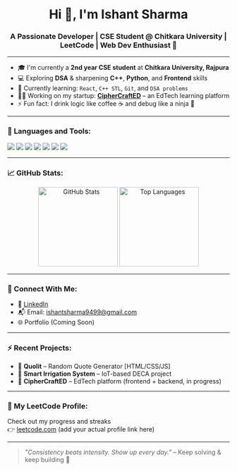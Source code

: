 <h1 align="center">Hi 👋, I'm Ishant Sharma</h1>
<h3 align="center">A Passionate Developer | CSE Student @ Chitkara University | LeetCode | Web Dev Enthusiast 🚀</h3>

---

- 🎓 I'm currently a **2nd year CSE student** at **Chitkara University, Rajpura**
- 💻 Exploring **DSA** & sharpening **C++**, **Python**, and **Frontend** skills
- 🌱 Currently learning: `React`, `C++ STL`, `Git`, and `DSA problems`
- 👨‍💻 Working on my startup: **[CipherCraftED](https://github.com/ishantsharma9499)** – an EdTech learning platform
- ⚡ Fun fact: I drink logic like coffee ☕ and debug like a ninja 🥷

---

### 🚀 Languages and Tools:
<p align="left">
  <img src="https://img.shields.io/badge/C++-00599C?style=for-the-badge&logo=c%2B%2B&logoColor=white"/>
  <img src="https://img.shields.io/badge/HTML5-e34c26?style=for-the-badge&logo=html5&logoColor=white"/>
  <img src="https://img.shields.io/badge/CSS3-264de4?style=for-the-badge&logo=css3&logoColor=white"/>
  <img src="https://img.shields.io/badge/JavaScript-f7df1e?style=for-the-badge&logo=javascript&logoColor=black"/>
  <img src="https://img.shields.io/badge/Git-F05032?style=for-the-badge&logo=git&logoColor=white"/>
  <img src="https://img.shields.io/badge/GitHub-181717?style=for-the-badge&logo=github&logoColor=white"/>
  <img src="https://img.shields.io/badge/VS%20Code-007acc?style=for-the-badge&logo=visual-studio-code&logoColor=white"/>
</p>

---

### 📈 GitHub Stats:
<p align="center">
  <img src="https://github-readme-stats.vercel.app/api?username=ishantsharma9499&show_icons=true&theme=radical" alt="GitHub Stats" height="180px"/>
  <img src="https://github-readme-stats.vercel.app/api/top-langs/?username=ishantsharma9499&layout=compact&theme=radical" alt="Top Languages" height="180px"/>
</p>

---

### 🔗 Connect With Me:

- 💼 [LinkedIn](https://linkedin.com/in/ishant-sharma-b66725309/)
- 📬 Email: [ishantsharma9499@gmail.com](mailto:ishantsharma9499@gmail.com)
- 🌐 Portfolio (Coming Soon)

---

### ⚡ Recent Projects:
- 🎯 **Quolit** – Random Quote Generator [HTML/CSS/JS]
- 🧠 **Smart Irrigation System** – IoT-based DECA project
- 📘 **CipherCraftED** – EdTech platform (frontend + backend, in progress)

---

### 🧠 My LeetCode Profile:
Check out my progress and streaks  
👉 [leetcode.com](https://leetcode.com) (add your actual profile link here)

---

> *"Consistency beats intensity. Show up every day."* – Keep solving & keep building 🚀
